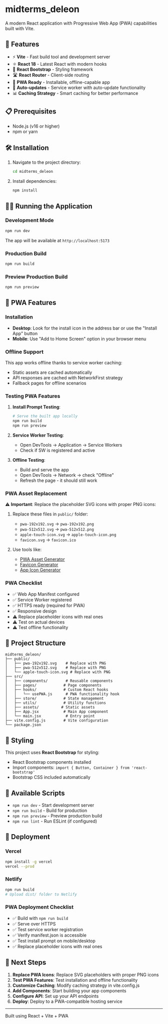 # midterms_deleon

A modern React application with Progressive Web App (PWA) capabilities built with Vite.

## 🚀 Features

- ⚡ **Vite** - Fast build tool and development server
- ⚛️ **React 18** - Latest React with modern hooks
- 🎨 **React Bootstrap** - Styling framework
- 🛣️ **React Router** - Client-side routing
- 📱 **PWA Ready** - Installable, offline-capable app
- 🔄 **Auto-updates** - Service worker with auto-update functionality
- 📊 **Caching Strategy** - Smart caching for better performance


## 📋 Prerequisites

- Node.js (v16 or higher)
- npm or yarn

## 🛠️ Installation

1. Navigate to the project directory:
   ```bash
   cd midterms_deleon
   ```

2. Install dependencies:
   ```bash
   npm install
   ```

## 🏃‍♂️ Running the Application

### Development Mode
```bash
npm run dev
```
The app will be available at `http://localhost:5173`

### Production Build
```bash
npm run build
```

### Preview Production Build
```bash
npm run preview
```

## 📱 PWA Features

### Installation
- **Desktop**: Look for the install icon in the address bar or use the "Install App" button
- **Mobile**: Use "Add to Home Screen" option in your browser menu

### Offline Support
This app works offline thanks to service worker caching:
- Static assets are cached automatically
- API responses are cached with NetworkFirst strategy
- Fallback pages for offline scenarios

### Testing PWA Features

1. **Install Prompt Testing**:
   ```bash
   # Serve the built app locally
   npm run build
   npm run preview
   ```

2. **Service Worker Testing**:
   - Open DevTools → Application → Service Workers
   - Check if SW is registered and active

3. **Offline Testing**:
   - Build and serve the app
   - Open DevTools → Network → check "Offline"
   - Refresh the page - it should still work

### PWA Asset Replacement

⚠️ **Important**: Replace the placeholder SVG icons with proper PNG icons:

1. Replace these files in `public/` folder:
   - `pwa-192x192.svg` → `pwa-192x192.png`
   - `pwa-512x512.svg` → `pwa-512x512.png`
   - `apple-touch-icon.svg` → `apple-touch-icon.png`
   - `favicon.svg` → `favicon.ico`

2. Use tools like:
   - [PWA Asset Generator](https://www.pwabuilder.com/)
   - [Favicon Generator](https://www.favicon-generator.org/)
   - [App Icon Generator](https://appicon.co/)

### PWA Checklist

- ✅ Web App Manifest configured
- ✅ Service Worker registered
- ✅ HTTPS ready (required for PWA)
- ✅ Responsive design
- ⚠️ Replace placeholder icons with real ones
- ⚠️ Test on actual devices
- ⚠️ Test offline functionality

## 📁 Project Structure

```
midterms_deleon/
├── public/
│   ├── pwa-192x192.svg    # Replace with PNG
│   ├── pwa-512x512.svg    # Replace with PNG
│   └── apple-touch-icon.svg # Replace with PNG
├── src/
│   ├── components/        # Reusable components
│   ├── pages/            # Page components
│   ├── hooks/            # Custom React hooks
│   │   └── usePWA.js      # PWA functionality hook
│   ├── store/            # State management
│   ├── utils/            # Utility functions
│   ├── assets/          # Static assets
│   ├── App.jsx           # Main App component
│   └── main.jsx           # Entry point
├── vite.config.js        # Vite configuration
└── package.json
```

## 🎨 Styling

This project uses **React Bootstrap** for styling:

- React Bootstrap components installed
- Import components: `import { Button, Container } from 'react-bootstrap'`
- Bootstrap CSS included automatically

## 🔧 Available Scripts

- `npm run dev` - Start development server
- `npm run build` - Build for production
- `npm run preview` - Preview production build
- `npm run lint` - Run ESLint (if configured)

## 🚀 Deployment

### Vercel
```bash
npm install -g vercel
vercel --prod
```

### Netlify
```bash
npm run build
# Upload dist/ folder to Netlify
```

### PWA Deployment Checklist
- ✅ Build with `npm run build`
- ✅ Serve over HTTPS
- ✅ Test service worker registration
- ✅ Verify manifest.json is accessible
- ✅ Test install prompt on mobile/desktop
- ✅ Replace placeholder icons with real ones

## 🎯 Next Steps

1. **Replace PWA Icons**: Replace SVG placeholders with proper PNG icons
2. **Test PWA Features**: Test installation and offline functionality
3. **Customize Caching**: Modify caching strategy in vite.config.js
4. **Add Components**: Start building your app components
5. **Configure API**: Set up your API endpoints
6. **Deploy**: Deploy to a PWA-compatible hosting service

---

Built using React + Vite + PWA
